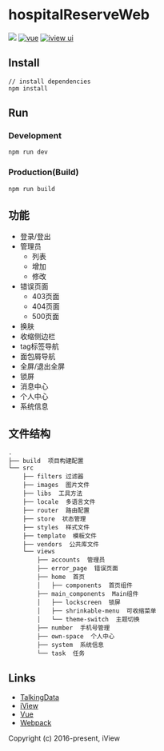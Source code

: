 # hospitalReserveWeb
[![](https://img.shields.io/travis/iview/iview-admin.svg?style=flat-square)](https://travis-ci.org/iview/iview-admin)
[![vue](https://img.shields.io/badge/vue-2.5.2-brightgreen.svg?style=flat-square)](https://github.com/vuejs/vue)
[![iview ui](https://img.shields.io/badge/iview-2.7.2-brightgreen.svg?style=flat-square)](https://github.com/iview/iview)

## Install
```bush
// install dependencies
npm install
```
## Run
### Development
```bush
npm run dev
```
### Production(Build)
```bush
npm run build
```

## 功能

- 登录/登出
- 管理员
    - 列表
    - 增加
    - 修改
- 错误页面
    - 403页面
    - 404页面
    - 500页面
- 换肤
- 收缩侧边栏
- tag标签导航
- 面包屑导航
- 全屏/退出全屏
- 锁屏
- 消息中心
- 个人中心
- 系统信息

## 文件结构
```shell
.
├── build  项目构建配置
└── src
    ├── filters 过滤器
    ├── images  图片文件
    ├── libs  工具方法
    ├── locale  多语言文件
    ├── router  路由配置
    ├── store  状态管理
    ├── styles  样式文件
    ├── template  模板文件
    ├── vendors  公共库文件
    └── views
        ├── accounts  管理员
        ├── error_page  错误页面
        ├── home  首页
        │   ├── components  首页组件
        ├── main_components  Main组件
        │   ├── lockscreen  锁屏
        │   ├── shrinkable-menu  可收缩菜单
        │   └── theme-switch  主题切换
        ├── number  手机号管理
        ├── own-space  个人中心
        ├── system  系统信息
        └── task  任务
```

## Links

- [TalkingData](https://github.com/TalkingData)
- [iView](https://github.com/iview/iview)
- [Vue](https://github.com/vuejs/vue)
- [Webpack](https://github.com/webpack/webpack)

Copyright (c) 2016-present, iView

